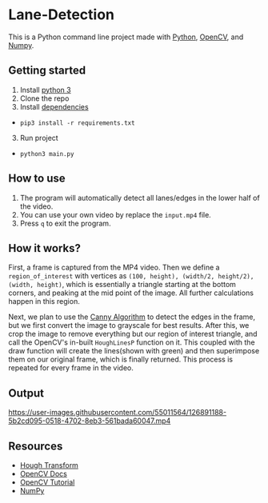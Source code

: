 # Lane-Detection

This is a Python command line project made with [Python](https://www.python.org), [OpenCV](https://opencv.org), and [Numpy](https://numpy.org/).

## Getting started

1. Install [python 3](https://www.python.org)
2. Clone the repo
3. Install [dependencies](./requirements.txt)

- `pip3 install -r requirements.txt`

3. Run project

- `python3 main.py`

## How to use

1. The program will automatically detect all lanes/edges in the lower half of the video.
2. You can use your own video by replace the `input.mp4` file.
3. Press `q` to exit the program.

## How it works?

First, a frame is captured from the MP4 video. Then we define a `region_of_interest` with vertices as `(100, height), (width/2, height/2), (width, height)`, which is essentially a triangle starting at the bottom corners, and peaking at the mid point of the image. All further calculations happen in this region.

Next, we plan to use the [Canny Algorithm](https://en.wikipedia.org/wiki/Canny_edge_detector) to detect the edges in the frame, but we first convert the image to grayscale for best results. After this, we crop the image to remove everything but our region of interest triangle, and call the OpenCV's in-built `HoughLinesP` function on it. This coupled with the draw function will create the lines(shown with green) and then superimpose them on our original frame, which is finally returned. This process is repeated for every frame in the video.

## Output

https://user-images.githubusercontent.com/55011564/126891188-5b2cd095-0518-4702-8eb3-561bada60047.mp4

## Resources
- [Hough Transform](https://en.wikipedia.org/wiki/Hough_transform)
- [OpenCV Docs](https://docs.opencv.org/)
- [OpenCV Tutorial](https://docs.opencv.org/master/d9/df8/tutorial_root.html)
- [NumPy](https://numpy.org/doc/stable/user/quickstart.html)
